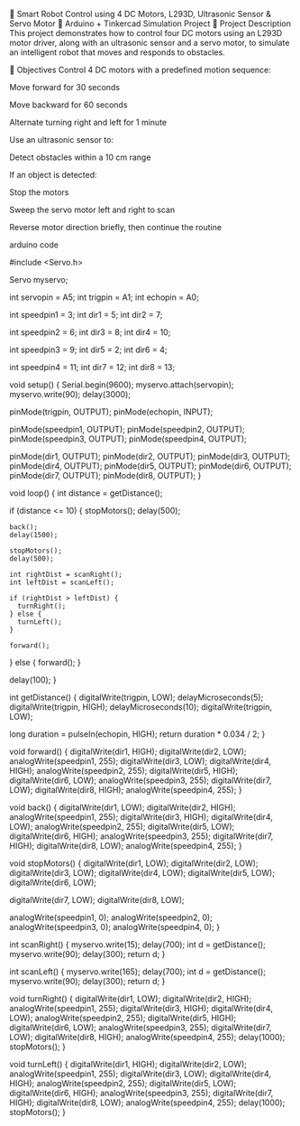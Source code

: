 🤖 Smart Robot Control using 4 DC Motors, L293D, Ultrasonic Sensor & Servo Motor
📌 Arduino + Tinkercad Simulation Project
📘 Project Description
This project demonstrates how to control four DC motors using an L293D motor driver, along with an ultrasonic sensor and a servo motor, to simulate an intelligent robot that moves and responds to obstacles.

🎯 Objectives
Control 4 DC motors with a predefined motion sequence:

Move forward for 30 seconds

Move backward for 60 seconds

Alternate turning right and left for 1 minute

Use an ultrasonic sensor to:

Detect obstacles within a 10 cm range

If an object is detected:

Stop the motors

Sweep the servo motor left and right to scan

Reverse motor direction briefly, then continue the routine

arduino code 

#include <Servo.h>

Servo myservo;

int servopin = A5;
int trigpin = A1;
int echopin = A0;

int speedpin1 = 3;
int dir1 = 5;
int dir2 = 7;

int speedpin2 = 6;
int dir3 = 8;
int dir4 = 10;

int speedpin3 = 9;
int dir5 = 2;
int dir6 = 4;

int speedpin4 = 11;
int dir7 = 12;
int dir8 = 13;

void setup() {
  Serial.begin(9600);
  myservo.attach(servopin);
  myservo.write(90);
  delay(3000);

  pinMode(trigpin, OUTPUT);
  pinMode(echopin, INPUT);

  pinMode(speedpin1, OUTPUT);
  pinMode(speedpin2, OUTPUT);
  pinMode(speedpin3, OUTPUT);
  pinMode(speedpin4, OUTPUT);

  pinMode(dir1, OUTPUT);
  pinMode(dir2, OUTPUT);
  pinMode(dir3, OUTPUT);
  pinMode(dir4, OUTPUT);
  pinMode(dir5, OUTPUT);
  pinMode(dir6, OUTPUT);
  pinMode(dir7, OUTPUT);
  pinMode(dir8, OUTPUT);
}

void loop() {
  int distance = getDistance();

  if (distance <= 10) {
    stopMotors();
    delay(500);

    back();
    delay(1500);

    stopMotors();
    delay(500);

    int rightDist = scanRight();
    int leftDist = scanLeft();

    if (rightDist > leftDist) {
      turnRight();
    } else {
      turnLeft();
    }

    forward();
  } else {
    forward();
  }

  delay(100);
}

int getDistance() {
  digitalWrite(trigpin, LOW);
  delayMicroseconds(5);
  digitalWrite(trigpin, HIGH);
  delayMicroseconds(10);
  digitalWrite(trigpin, LOW);

  long duration = pulseIn(echopin, HIGH);
  return duration * 0.034 / 2;
}

void forward() {
  digitalWrite(dir1, HIGH); digitalWrite(dir2, LOW); analogWrite(speedpin1, 255);
  digitalWrite(dir3, LOW);  digitalWrite(dir4, HIGH); analogWrite(speedpin2, 255);
  digitalWrite(dir5, HIGH); digitalWrite(dir6, LOW); analogWrite(speedpin3, 255);
  digitalWrite(dir7, LOW);  digitalWrite(dir8, HIGH); analogWrite(speedpin4, 255);
}

void back() {
  digitalWrite(dir1, LOW); digitalWrite(dir2, HIGH); analogWrite(speedpin1, 255);
  digitalWrite(dir3, HIGH); digitalWrite(dir4, LOW); analogWrite(speedpin2, 255);
  digitalWrite(dir5, LOW); digitalWrite(dir6, HIGH); analogWrite(speedpin3, 255);
  digitalWrite(dir7, HIGH); digitalWrite(dir8, LOW); analogWrite(speedpin4, 255);
}

void stopMotors() {
  digitalWrite(dir1, LOW); digitalWrite(dir2, LOW);
  digitalWrite(dir3, LOW); digitalWrite(dir4, LOW);
  digitalWrite(dir5, LOW); digitalWrite(dir6, LOW);

digitalWrite(dir7, LOW); digitalWrite(dir8, LOW);

  analogWrite(speedpin1, 0);
  analogWrite(speedpin2, 0);
  analogWrite(speedpin3, 0);
  analogWrite(speedpin4, 0);
}

int scanRight() {
  myservo.write(15);
  delay(700);
  int d = getDistance();
  myservo.write(90);
  delay(300);
  return d;
}

int scanLeft() {
  myservo.write(165);
  delay(700);
  int d = getDistance();
  myservo.write(90);
  delay(300);
  return d;
}

void turnRight() {
  digitalWrite(dir1, LOW); digitalWrite(dir2, HIGH); analogWrite(speedpin1, 255);
  digitalWrite(dir3, HIGH); digitalWrite(dir4, LOW); analogWrite(speedpin2, 255);
  digitalWrite(dir5, HIGH); digitalWrite(dir6, LOW); analogWrite(speedpin3, 255);
  digitalWrite(dir7, LOW); digitalWrite(dir8, HIGH); analogWrite(speedpin4, 255);
  delay(1000);
  stopMotors();
}

void turnLeft() {
  digitalWrite(dir1, HIGH); digitalWrite(dir2, LOW); analogWrite(speedpin1, 255);
  digitalWrite(dir3, LOW); digitalWrite(dir4, HIGH); analogWrite(speedpin2, 255);
  digitalWrite(dir5, LOW); digitalWrite(dir6, HIGH); analogWrite(speedpin3, 255);
  digitalWrite(dir7, HIGH); digitalWrite(dir8, LOW); analogWrite(speedpin4, 255);
  delay(1000);
  stopMotors();
}
